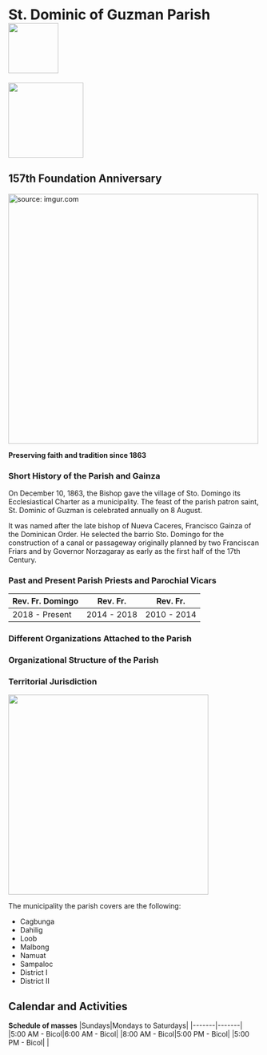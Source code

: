 # St. Dominic of Guzman Parish <img src="https://scontent.fwnp1-1.fna.fbcdn.net/v/t39.30808-6/276250443_480339136972893_3432377761004847866_n.jpg?_nc_cat=106&ccb=1-7&_nc_sid=efb6e6&_nc_ohc=fJJXUS67x4gAX-HcDK3&_nc_ht=scontent.fwnp1-1.fna&oh=00_AfCfb53KC2UdgSMFdhk1Xto0yGK_4wJvE_DZ_9qkpM0JHQ&oe=65AA5B1E" width="100" height="100" /> 
<img src="https://scontent.fwnp1-1.fna.fbcdn.net/v/t1.6435-9/119644348_817377842134658_960805004099968515_n.jpg?_nc_cat=106&ccb=1-7&_nc_sid=be3454&_nc_ohc=Jxk4O4lpYDsAX-2It3l&_nc_ht=scontent.fwnp1-1.fna&oh=00_AfCRKvP6Ga20vBCjUIxbja4n4UHuNkKhgp0iO_OVpad2lA&oe=65CC7846" width="150" height="150" /> 

## 157th Foundation Anniversary

<a href="https://imgur.com/Wel1m65"><img src="https://i.imgur.com/Wel1m65.jpg" title="source: imgur.com" width="500" /></a>

**Preserving faith and tradition since 1863**

### Short History of the Parish and Gainza

On December 10, 1863, the Bishop gave the village of Sto. Domingo its Ecclesiastical Charter as a municipality. The feast of the parish patron saint, St. Dominic of Guzman is celebrated annually on 8 August.

It was named after the late bishop of Nueva Caceres, Francisco Gainza of the Dominican Order. He selected the barrio Sto. Domingo for the construction of a canal or passageway originally planned by two Franciscan Friars and by Governor Norzagaray as early as the first half of the 17th Century.

### Past and Present Parish Priests and Parochial Vicars

|Rev. Fr. Domingo|Rev. Fr.|Rev. Fr.|
|---|---|---|
|2018 - Present|2014 - 2018|2010 - 2014|

### Different Organizations Attached to the Parish

### Organizational Structure of the Parish

### Territorial Jurisdiction 

<img src="https://upload.wikimedia.org/wikipedia/commons/8/83/Ph_locator_camarines_sur_gainza.png" width="400" />

The municipality the parish covers are the following:
- Cagbunga
- Dahilig
- Loob
- Malbong
- Namuat
- Sampaloc
- District I
- District II

## Calendar and Activities

**Schedule of masses**
|Sundays|Mondays to Saturdays|
|-------|-------|
|5:00 AM - Bicol|6:00 AM - Bicol|
|8:00 AM - Bicol|5:00 PM - Bicol|
|5:00 PM - Bicol|       |
